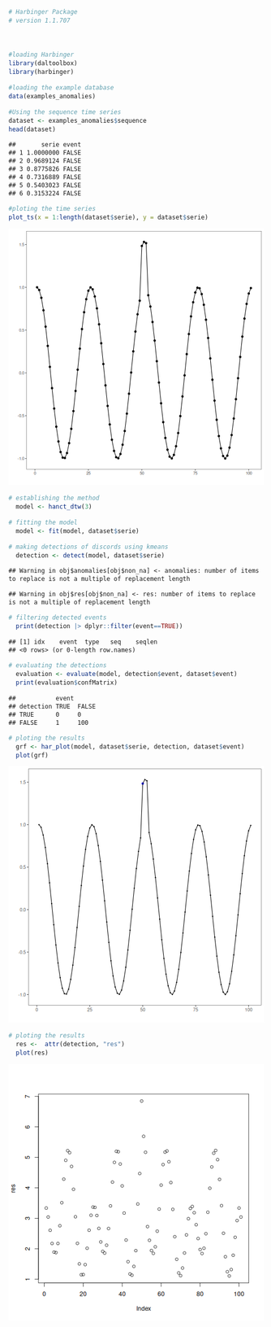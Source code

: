 
``` r
# Harbinger Package
# version 1.1.707



#loading Harbinger
library(daltoolbox)
library(harbinger) 
```


``` r
#loading the example database
data(examples_anomalies)
```


``` r
#Using the sequence time series
dataset <- examples_anomalies$sequence
head(dataset)
```

```
##       serie event
## 1 1.0000000 FALSE
## 2 0.9689124 FALSE
## 3 0.8775826 FALSE
## 4 0.7316889 FALSE
## 5 0.5403023 FALSE
## 6 0.3153224 FALSE
```


``` r
#ploting the time series
plot_ts(x = 1:length(dataset$serie), y = dataset$serie)
```

![plot of chunk unnamed-chunk-4](fig/hanct_dtw_discord/unnamed-chunk-4-1.png)


``` r
# establishing the method 
  model <- hanct_dtw(3)
```


``` r
# fitting the model
  model <- fit(model, dataset$serie)
```


``` r
# making detections of discords using kmeans
  detection <- detect(model, dataset$serie)
```

```
## Warning in obj$anomalies[obj$non_na] <- anomalies: number of items to replace is not a multiple of replacement length
```

```
## Warning in obj$res[obj$non_na] <- res: number of items to replace is not a multiple of replacement length
```


``` r
# filtering detected events
  print(detection |> dplyr::filter(event==TRUE))
```

```
## [1] idx    event  type   seq    seqlen
## <0 rows> (or 0-length row.names)
```


``` r
# evaluating the detections
  evaluation <- evaluate(model, detection$event, dataset$event)
  print(evaluation$confMatrix)
```

```
##           event      
## detection TRUE  FALSE
## TRUE      0     0    
## FALSE     1     100
```


``` r
# ploting the results
  grf <- har_plot(model, dataset$serie, detection, dataset$event)
  plot(grf)
```

![plot of chunk unnamed-chunk-10](fig/hanct_dtw_discord/unnamed-chunk-10-1.png)


``` r
# ploting the results
  res <-  attr(detection, "res")
  plot(res)
```

![plot of chunk unnamed-chunk-11](fig/hanct_dtw_discord/unnamed-chunk-11-1.png)
